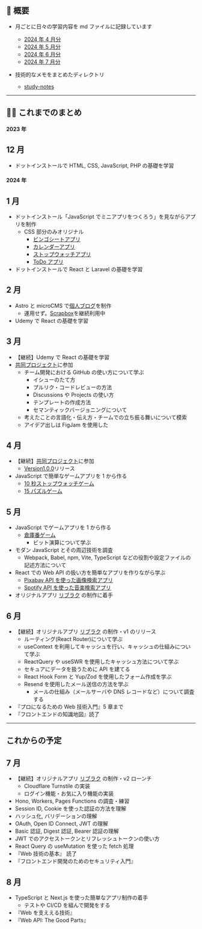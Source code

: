 ## 🐌 概要

- 月ごとに日々の学習内容を md ファイルに記録しています

  - [2024 年 4 月分](https://github.com/kagomen/study-log/blob/main/2024-04.md)
  - [2024 年 5 月分](https://github.com/kagomen/study-log/blob/main/2024-05.md)
  - [2024 年 6 月分](https://github.com/kagomen/study-log/blob/main/2024-06.md)
  - [2024 年 7 月分](https://github.com/kagomen/study-log/blob/main/2024-07.md)

- 技術的なメモをまとめたディレクトリ
  - [study-notes](https://github.com/kagomen/study-log/tree/main/study-notes)

---

## 🏃‍♀️ これまでのまとめ

#### 2023 年

## 12 月

- ドットインストールで HTML, CSS, JavaScript, PHP の基礎を学習

#### 2024 年

## 1 月

- ドットインストール「JavaScript でミニアプリをつくろう」を見ながらアプリを制作
  - CSS 部分のみオリジナル
    - [ビンゴシートアプリ](https://kagomen.github.io/BingoSheet/)
    - [カレンダーアプリ](https://kagomen.github.io/Calendar/)
    - [ストップウォッチアプリ](https://kagomen.github.io/Stopwatch/)
    - [ToDo アプリ](https://kagomen.github.io/TodoApp-js/)
- ドットインストールで React と Laravel の基礎を学習

## 2 月

- Astro と microCMS で[個人ブログ](https://kagome.pages.dev/)を制作
  - 運用せず。[Scrapbox](https://scrapbox.io/kagomen/)を継続利用中
- Udemy で React の基礎を学習

## 3 月

- 【継続】Udemy で React の基礎を学習
- [共同プロジェクト](https://github.com/kagomen/first-contributions-ja.github.io)に参加
  - チーム開発における GitHub の使い方について学ぶ
    - イシューのたて方
    - プルリク・コードレビューの方法
    - Discussions や Projects の使い方
    - テンプレートの作成方法
    - セマンティックバージョニングについて
  - 考えたことの言語化・伝え方・チームでの立ち振る舞いについて模索
  - アイデア出しは FigJam を使用した

## 4 月

- 【継続】[共同プロジェクト](https://github.com/kagomen/first-contributions-ja.github.io)に参加
  - [Version1.0.0](https://github.com/first-contributions-ja/first-contributions-ja.github.io/releases/tag/v1.0.0)リリース
- JavaScript で簡単なゲームアプリを 1 から作る
  - [10 秒ストップウォッチゲーム](https://kagomen.github.io/10second-game/)
  - [15 パズルゲーム](https://kagomen.github.io/15puzzle/)

## 5 月

- JavaScript でゲームアプリを 1 から作る
  - [倉庫番ゲーム](https://kagomen.github.io/sokoban/)
    - ビット演算について学ぶ
- モダン JavaScript とその周辺技術を調査
  - Webpack, Babel, npm, Vite, TypeScript などの役割や設定ファイルの記述方法について
- React での Web API の扱い方を簡単なアプリを作りながら学ぶ
  - [Pixabay API を使った画像検索アプリ](https://pixabay-api-app.pages.dev/)
  - [Spotify API を使った音楽検索アプリ](https://spotify-api-app.pages.dev/)
- オリジナルアプリ [リブラク](https://libraku.pages.dev/) の制作に着手

## 6 月

- 【継続】オリジナルアプリ [リブラク](https://libraku.pages.dev/) の制作・v1 のリリース
  - ルーティング(React Router)について学ぶ
  - useContext を利用してキャッシュを行い、キャッシュの仕組みについて学ぶ
  - ReactQuery や useSWR を使用したキャッシュ方法について学ぶ
  - セキュアにデータを扱うために API を建てる
  - React Hook Form と Yup/Zod を使用したフォーム作成を学ぶ
  - Resend を使用したメール送信の方法を学ぶ
    - メールの仕組み（メールサーバや DNS レコードなど）について調査する
- 『プロになるための Web 技術入門』5 章まで
- 『フロントエンドの知識地図』読了

---

## これからの予定

## 7 月

- 【継続】オリジナルアプリ [リブラク](https://libraku.pages.dev/) の制作・v2 ローンチ
  - Cloudflare Turnstile の実装
  - ログイン機能・お気に入り機能の実装
- Hono, Workers, Pages Functions の調査・練習
- Session ID, Cookie を使った認証の方法を理解
- ハッシュ化, バリデーションの理解
- OAuth, Open ID Connect, JWT の理解
- Basic 認証, Digest 認証, Bearer 認証の理解
- JWT でのアクセストークンとリフレッシュトークンの使い方
- React Query の useMutation を使った fetch 処理
- 『Web 技術の基本』 読了
- 『フロントエンド開発のためのセキュリティ入門』

## 8 月

- TypeScript と Next.js を使った簡単なアプリ制作の着手
  - テストや CI/CD を組んで開発をする
- 『Web を支ええる技術』
- 『Web API: The Good Parts』
